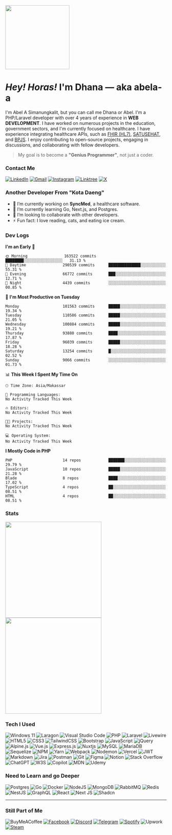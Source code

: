 <img align="center" src="https://images-wixmp-ed30a86b8c4ca887773594c2.wixmp.com/f/775dfae9-f9b5-46c9-bcd8-62e7d40ba177/dg8m8ty-85b63ee9-27f4-4b8e-84d7-2957a17e168e.gif?token=eyJ0eXAiOiJKV1QiLCJhbGciOiJIUzI1NiJ9.eyJzdWIiOiJ1cm46YXBwOjdlMGQxODg5ODIyNjQzNzNhNWYwZDQxNWVhMGQyNmUwIiwiaXNzIjoidXJuOmFwcDo3ZTBkMTg4OTgyMjY0MzczYTVmMGQ0MTVlYTBkMjZlMCIsIm9iaiI6W1t7InBhdGgiOiJcL2ZcLzc3NWRmYWU5LWY5YjUtNDZjOS1iY2Q4LTYyZTdkNDBiYTE3N1wvZGc4bTh0eS04NWI2M2VlOS0yN2Y0LTRiOGUtODRkNy0yOTU3YTE3ZTE2OGUuZ2lmIn1dXSwiYXVkIjpbInVybjpzZXJ2aWNlOmZpbGUuZG93bmxvYWQiXX0.YTHuFTar9-PujC258UXVO9xk0lfr7AQhvpkIuJpBteM" width="200px">

<h1><i>Hey! Horas!</i> I'm <b>Dhana</b> — aka abela-a</h1>

I'm Abel A Simanungkalit, but you can call me Dhana or Abel.
I'm a PHP/Laravel developer with over 4 years of experience in **WEB DEVELOPMENT**.
I have worked on numerous projects in the education, government sectors, and I'm currently focused on healthcare.
I have experience integrating healthcare APIs, such as [FHIR (HL7)](https://hl7.org/fhir/), [SATUSEHAT](https://satusehat.kemkes.go.id/platform/docs/id/playbook/), and [BPJS](https://dvlp.bpjs-kesehatan.go.id:8888/trust-mark/portal.html).
I enjoy contributing to open-source projects, engaging in discussions, and collaborating with fellow developers.

> My goal is to become a **"Genius Programmer"**, not just a coder.

### Contact Me

[![LinkedIn](https://img.shields.io/badge/linkedin-%230077B5.svg?style=for-the-badge&logo=linkedin&logoColor=white)](https://linkedin.com/in/abelardhana)
[![Gmail](https://img.shields.io/badge/Gmail-D14836?style=for-the-badge&logo=gmail&logoColor=white)](mailto:abelardhana96@gmail.com)
[![Instagram](https://img.shields.io/badge/Instagram-E4405F?style=for-the-badge&logo=instagram&logoColor=white)](https://www.instagram.com/abelardhana)
[![Linktree](https://img.shields.io/badge/linktree-39E09B?style=for-the-badge&logo=linktree&logoColor=white)](https://linktr.ee/abelardhana)
[![X](https://img.shields.io/badge/X-%23000000.svg?style=for-the-badge&logo=X&logoColor=white)](https://x.com/abelardhanas)

### Another Developer From "Kota Daeng"

-   🔭 I’m currently working on **SyncMed**, a healthcare software.
-   🌱 I’m currently learning Go, Next.js, and Postgres.
-   🤝 I’m looking to collaborate with other developers.
-   ⚡ Fun fact: I love reading, cats, and eating ice cream.

### Dev Logs

<!--START_SECTION:waka-->
**I'm an Early 🐤** 

```text
🌞 Morning                163522 commits      ████████░░░░░░░░░░░░░░░░░   31.13 % 
🌆 Daytime                290539 commits      ██████████████░░░░░░░░░░░   55.31 % 
🌃 Evening                66772 commits       ███░░░░░░░░░░░░░░░░░░░░░░   12.71 % 
🌙 Night                  4439 commits        ░░░░░░░░░░░░░░░░░░░░░░░░░   00.85 % 
```
📅 **I'm Most Productive on Tuesday** 

```text
Monday                   101563 commits      █████░░░░░░░░░░░░░░░░░░░░   19.34 % 
Tuesday                  110586 commits      █████░░░░░░░░░░░░░░░░░░░░   21.05 % 
Wednesday                100884 commits      █████░░░░░░░░░░░░░░░░░░░░   19.21 % 
Thursday                 93880 commits       ████░░░░░░░░░░░░░░░░░░░░░   17.87 % 
Friday                   96039 commits       █████░░░░░░░░░░░░░░░░░░░░   18.28 % 
Saturday                 13254 commits       █░░░░░░░░░░░░░░░░░░░░░░░░   02.52 % 
Sunday                   9066 commits        ░░░░░░░░░░░░░░░░░░░░░░░░░   01.73 % 
```


📊 **This Week I Spent My Time On** 

```text
🕑︎ Time Zone: Asia/Makassar

💬 Programming Languages: 
No Activity Tracked This Week

🔥 Editors: 
No Activity Tracked This Week

🐱‍💻 Projects: 
No Activity Tracked This Week

💻 Operating System: 
No Activity Tracked This Week
```

**I Mostly Code in PHP** 

```text
PHP                      14 repos            ███████░░░░░░░░░░░░░░░░░░   29.79 % 
JavaScript               10 repos            █████░░░░░░░░░░░░░░░░░░░░   21.28 % 
Blade                    8 repos             ████░░░░░░░░░░░░░░░░░░░░░   17.02 % 
TypeScript               4 repos             ██░░░░░░░░░░░░░░░░░░░░░░░   08.51 % 
HTML                     4 repos             ██░░░░░░░░░░░░░░░░░░░░░░░   08.51 % 
```




<!--END_SECTION:waka-->

### Stats

<a href="https://github.com/abela-a">
  <img height=300 align="center" src="https://abela-a-github-stats.vercel.app/api?username=abela-a&show_icons=true&show=reviews,discussions_started,discussions_answered,prs_merged,prs_merged_percentage&include_all_commits=true&rank_icon=github" />
</a>
<a href="https://github.com/abela-a">
  <img height=300 align="center" src="https://abela-a-github-stats.vercel.app/api/top-langs/?username=abela-a&layout=pie" />
</a>

### Tech I Used

![Windows 11](https://img.shields.io/badge/Windows%2011-%230079d5.svg?style=for-the-badge&logo=Windows%2011&logoColor=white)
![Laragon](https://img.shields.io/badge/Laragon-0E83CD?style=for-the-badge&logo=Laragon&logoColor=white)
![Visual Studio Code](https://img.shields.io/badge/Visual%20Studio%20Code-0078d7.svg?style=for-the-badge&logo=visual-studio-code&logoColor=white)
![PHP](https://img.shields.io/badge/php-%23777BB4.svg?style=for-the-badge&logo=php&logoColor=white)
![Laravel](https://img.shields.io/badge/laravel-%23FF2D20.svg?style=for-the-badge&logo=laravel&logoColor=white)
![Livewire](https://img.shields.io/badge/livewire-%234e56a6.svg?style=for-the-badge&logo=livewire&logoColor=white)
![HTML5](https://img.shields.io/badge/html5-%23E34F26.svg?style=for-the-badge&logo=html5&logoColor=white)
![CSS3](https://img.shields.io/badge/css3-%231572B6.svg?style=for-the-badge&logo=css3&logoColor=white)
![TailwindCSS](https://img.shields.io/badge/tailwindcss-%2338B2AC.svg?style=for-the-badge&logo=tailwind-css&logoColor=white)
![Bootstrap](https://img.shields.io/badge/bootstrap-%238511FA.svg?style=for-the-badge&logo=bootstrap&logoColor=white)
![JavaScript](https://img.shields.io/badge/javascript-%23323330.svg?style=for-the-badge&logo=javascript&logoColor=%23F7DF1E)
![jQuery](https://img.shields.io/badge/jquery-%230769AD.svg?style=for-the-badge&logo=jquery&logoColor=white)
![Alpine.js](https://img.shields.io/badge/alpinejs-white.svg?style=for-the-badge&logo=alpinedotjs&logoColor=%238BC0D0)
![Vue.js](https://img.shields.io/badge/vuejs-%2335495e.svg?style=for-the-badge&logo=vuedotjs&logoColor=%234FC08D)
![Express.js](https://img.shields.io/badge/express.js-%23404d59.svg?style=for-the-badge&logo=express&logoColor=%2361DAFB)
![Nuxtjs](https://img.shields.io/badge/Nuxt-002E3B?style=for-the-badge&logo=nuxtdotjs&logoColor=#00DC82)
![MySQL](https://img.shields.io/badge/mysql-4479A1.svg?style=for-the-badge&logo=mysql&logoColor=white)
![MariaDB](https://img.shields.io/badge/MariaDB-003545?style=for-the-badge&logo=mariadb&logoColor=white)
![Sequelize](https://img.shields.io/badge/Sequelize-52B0E7?style=for-the-badge&logo=Sequelize&logoColor=white)
![NPM](https://img.shields.io/badge/NPM-%23CB3837.svg?style=for-the-badge&logo=npm&logoColor=white)
![Yarn](https://img.shields.io/badge/yarn-%232C8EBB.svg?style=for-the-badge&logo=yarn&logoColor=white)
![Webpack](https://img.shields.io/badge/webpack-%238DD6F9.svg?style=for-the-badge&logo=webpack&logoColor=black)
![Nodemon](https://img.shields.io/badge/NODEMON-%23323330.svg?style=for-the-badge&logo=nodemon&logoColor=%BBDEAD)
![Vercel](https://img.shields.io/badge/vercel-%23000000.svg?style=for-the-badge&logo=vercel&logoColor=white)
![JWT](https://img.shields.io/badge/JWT-black?style=for-the-badge&logo=JSON%20web%20tokens)
![Markdown](https://img.shields.io/badge/markdown-%23000000.svg?style=for-the-badge&logo=markdown&logoColor=white)
![Jira](https://img.shields.io/badge/jira-%230A0FFF.svg?style=for-the-badge&logo=jira&logoColor=white)
![Postman](https://img.shields.io/badge/Postman-FF6C37?style=for-the-badge&logo=postman&logoColor=white)
![Git](https://img.shields.io/badge/git-%23F05033.svg?style=for-the-badge&logo=git&logoColor=white)
![Figma](https://img.shields.io/badge/figma-%23F24E1E.svg?style=for-the-badge&logo=figma&logoColor=white)
![Notion](https://img.shields.io/badge/Notion-%23000000.svg?style=for-the-badge&logo=notion&logoColor=white)
![Stack Overflow](https://img.shields.io/badge/-Stackoverflow-FE7A16?style=for-the-badge&logo=stack-overflow&logoColor=white)
![ChatGPT](https://img.shields.io/badge/ChatGPT-74aa9c?style=for-the-badge&logo=openai&logoColor=white)
![W3S](https://img.shields.io/badge/W3Schools-04AA6D?style=for-the-badge&logo=W3Schools&logoColor=white)
![Copilot](https://img.shields.io/badge/github%20copilot-000000?style=for-the-badge&logo=githubcopilot&logoColor=white)
![MDN](https://img.shields.io/badge/MDN_Web_Docs-black?style=for-the-badge&logo=mdnwebdocs&logoColor=white)
![Udemy](https://img.shields.io/badge/Udemy-A435F0?style=for-the-badge&logo=Udemy&logoColor=white)

### Need to Learn and go Deeper

![Postgres](https://img.shields.io/badge/postgres-%23316192.svg?style=for-the-badge&logo=postgresql&logoColor=white)
![Go](https://img.shields.io/badge/go-%2300ADD8.svg?style=for-the-badge&logo=go&logoColor=white)
![Docker](https://img.shields.io/badge/docker-%230db7ed.svg?style=for-the-badge&logo=docker&logoColor=white)
![NodeJS](https://img.shields.io/badge/node.js-6DA55F?style=for-the-badge&logo=node.js&logoColor=white)
![MongoDB](https://img.shields.io/badge/MongoDB-%234ea94b.svg?style=for-the-badge&logo=mongodb&logoColor=white)
![RabbitMQ](https://img.shields.io/badge/rabbitmq-%23FF6600.svg?&style=for-the-badge&logo=rabbitmq&logoColor=white)
![Redis](https://img.shields.io/badge/redis-%23DD0031.svg?style=for-the-badge&logo=redis&logoColor=white)
![NestJS](https://img.shields.io/badge/nestjs-%23E0234E.svg?style=for-the-badge&logo=nestjs&logoColor=white)
![GraphQL](https://img.shields.io/badge/-GraphQL-E10098?style=for-the-badge&logo=graphql&logoColor=white)
![React](https://img.shields.io/badge/react-%2320232a.svg?style=for-the-badge&logo=react&logoColor=%2361DAFB)
![Next JS](https://img.shields.io/badge/Next-black?style=for-the-badge&logo=next.js&logoColor=white)
![Shadcn](https://img.shields.io/badge/shadcn%2Fui-000000?style=for-the-badge&logo=shadcnui&logoColor=white)

---

### Still Part of Me

![BuyMeACoffee](https://img.shields.io/badge/Buy%20Me%20a%20Coffee-ffdd00?style=for-the-badge&logo=buy-me-a-coffee&logoColor=black)
[![Facebook](https://img.shields.io/badge/Facebook-1877F2?style=for-the-badge&logo=facebook&logoColor=white)](https://facebook.com/abelardhana)
[![Discord](https://img.shields.io/badge/Discord-5865F2?style=for-the-badge&logo=discord&logoColor=white)](https://discordapp.com/users/abelardhana)
[![Telegram](https://img.shields.io/badge/Telegram-2CA5E0?style=for-the-badge&logo=telegram&logoColor=white)](https://t.me/abelardhana)
[![Spotify](https://img.shields.io/badge/Spotify-1ED760?style=for-the-badge&logo=spotify&logoColor=white)](https://open.spotify.com/user/21rgoeq3bzmhfk4ylfrcov3qi?si=299505611c904160)
![Upwork](https://img.shields.io/badge/UpWork-6FDA44?style=for-the-badge&logo=Upwork&logoColor=white)
[![Steam](https://img.shields.io/badge/steam-%23000000.svg?style=for-the-badge&logo=steam&logoColor=white)](https://steamcommunity.com/id/abelardhana)
